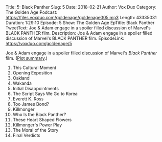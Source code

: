 Title: 5: Black Panther
Slug: 5
Date: 2018-02-21
Author: Vox Duo
Category: The Golden Age
Podcast: https://files.voxduo.com/goldenage/goldenage005.mp3
Length: 43335031
Duration: 1:29:10
Episode: 5
Show: The Golden Age
EpTitle: Black Panther
TweetText: Joe & Adam engage in a spoiler filled discussion of Marvel's BLACK PANTHER film.
Description: Joe & Adam engage in a spoiler filled discussion of Marvel's BLACK PANTHER film.
EpisodeLink: https://voxduo.com/goldenage/5


Joe & Adam engage in a spoiler filled discussion of Marvel's *Black Panther* film. ([Plot summary](http://marvelcinematicuniverse.wikia.com/wiki/Black_Panther_(film)).)

01. This Cultural Moment
01. Opening Exposition
01. Oakland
01. Wakanda
01. Initial Disappointments
01. The Script Says We Go to Korea
01. Everett K. Ross
01. Too James Bond?
01. Killmonger
01. Who Is the Black Panther?
01. These Heart Shaped Flowers
01. Killmonger's Power Play
01. The Moral of the Story
01. Final Verdicts
